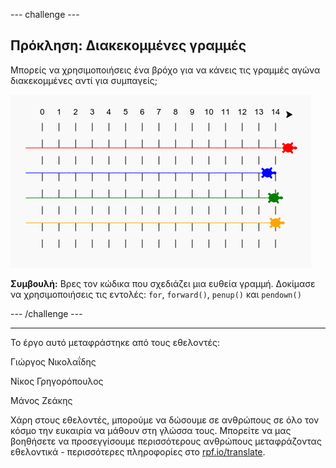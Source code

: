 --- challenge ---

## Πρόκληση: Διακεκομμένες γραμμές

Μπορείς να χρησιμοποιήσεις ένα βρόχο για να κάνεις τις γραμμές αγώνα διακεκομμένες αντί για συμπαγείς;

![screenshot](images/race-finished.png)

**Συμβουλή:** Βρες τον κώδικα που σχεδιάζει μια ευθεία γραμμή. Δοκίμασε να χρησιμοποιήσεις τις εντολές: `for`, `forward()`, `penup()` και `pendown()`

--- /challenge ---


***
Το έργο αυτό μεταφράστηκε από τους εθελοντές:

Γιώργος Νικολαΐδης

Νίκος Γρηγορόπουλος

Μάνος Ζεάκης

Χάρη στους εθελοντές, μπορούμε να δώσουμε σε ανθρώπους σε όλο τον κόσμο την ευκαιρία να μάθουν στη γλώσσα τους. Μπορείτε να μας βοηθήσετε να προσεγγίσουμε περισσότερους ανθρώπους μεταφράζοντας εθελοντικά - περισσότερες πληροφορίες στο [rpf.io/translate](https://rpf.io/translate).

